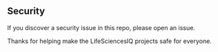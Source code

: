 ## Security

If you discover a security issue in this repo, please open an issue.

Thanks for helping make the LifeSciencesIQ projects safe for everyone.
